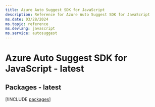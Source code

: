 ```yaml
---
title: Azure Auto Suggest SDK for JavaScript
description: Reference for Azure Auto Suggest SDK for JavaScript
ms.date: 03/28/2024
ms.topic: reference
ms.devlang: javascript
ms.service: autosuggest
---
```

# Azure Auto Suggest SDK for JavaScript - latest
## Packages - latest
[!INCLUDE [packages](auto-suggest-index.md)]